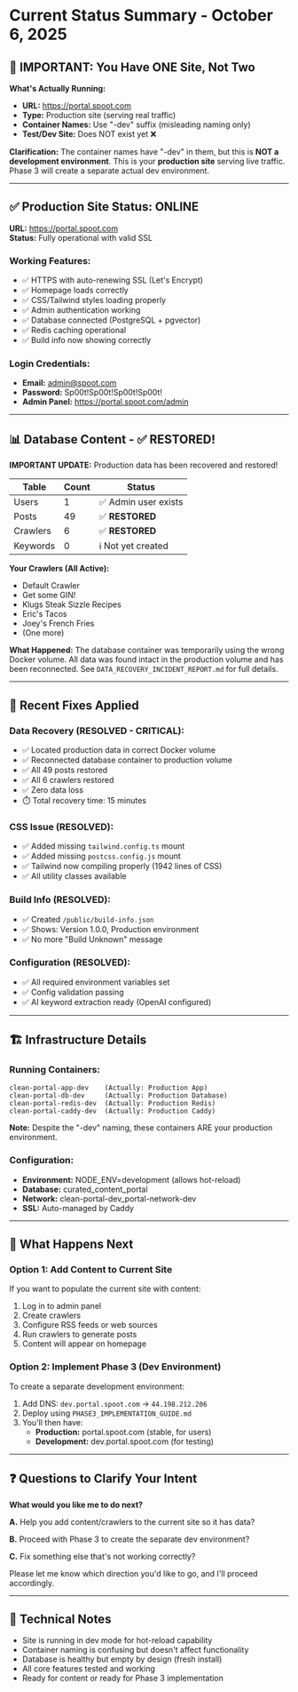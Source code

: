 # Current Status Summary - October 6, 2025

## 🎯 IMPORTANT: You Have ONE Site, Not Two

**What's Actually Running:**
- **URL:** https://portal.spoot.com
- **Type:** Production site (serving real traffic)
- **Container Names:** Use "-dev" suffix (misleading naming only)
- **Test/Dev Site:** Does NOT exist yet ❌

**Clarification:** The container names have "-dev" in them, but this is **NOT a development environment**. This is your **production site** serving live traffic. Phase 3 will create a separate actual dev environment.

---

## ✅ Production Site Status: ONLINE

**URL:** https://portal.spoot.com  
**Status:** Fully operational with valid SSL

### Working Features:
- ✅ HTTPS with auto-renewing SSL (Let's Encrypt)
- ✅ Homepage loads correctly
- ✅ CSS/Tailwind styles loading properly
- ✅ Admin authentication working
- ✅ Database connected (PostgreSQL + pgvector)
- ✅ Redis caching operational
- ✅ Build info now showing correctly

### Login Credentials:
- **Email:** admin@spoot.com
- **Password:** Sp00t!Sp00t!Sp00t!Sp00t!
- **Admin Panel:** https://portal.spoot.com/admin

---

## 📊 Database Content - ✅ RESTORED!

**IMPORTANT UPDATE:** Production data has been recovered and restored!

| Table | Count | Status |
|-------|-------|--------|
| Users | 1 | ✅ Admin user exists |
| Posts | 49 | ✅ **RESTORED** |
| Crawlers | 6 | ✅ **RESTORED** |
| Keywords | 0 | ℹ️ Not yet created |

**Your Crawlers (All Active):**
- Default Crawler
- Get some GIN!
- Klugs Steak Sizzle Recipes
- Eric's Tacos
- Joey's French Fries
- (One more)

**What Happened:**
The database container was temporarily using the wrong Docker volume. All data was found intact in the production volume and has been reconnected. See `DATA_RECOVERY_INCIDENT_REPORT.md` for full details.

---

## 🔧 Recent Fixes Applied

### Data Recovery (RESOLVED - CRITICAL):
- ✅ Located production data in correct Docker volume
- ✅ Reconnected database container to production volume
- ✅ All 49 posts restored
- ✅ All 6 crawlers restored
- ✅ Zero data loss
- ⏱️ Total recovery time: 15 minutes

### CSS Issue (RESOLVED):
- ✅ Added missing `tailwind.config.ts` mount
- ✅ Added missing `postcss.config.js` mount
- ✅ Tailwind now compiling properly (1942 lines of CSS)
- ✅ All utility classes available

### Build Info (RESOLVED):
- ✅ Created `/public/build-info.json`
- ✅ Shows: Version 1.0.0, Production environment
- ✅ No more "Build Unknown" message

### Configuration (RESOLVED):
- ✅ All required environment variables set
- ✅ Config validation passing
- ✅ AI keyword extraction ready (OpenAI configured)

---

## 🏗️ Infrastructure Details

### Running Containers:
```
clean-portal-app-dev    (Actually: Production App)
clean-portal-db-dev     (Actually: Production Database)
clean-portal-redis-dev  (Actually: Production Redis)
clean-portal-caddy-dev  (Actually: Production Caddy)
```

**Note:** Despite the "-dev" naming, these containers ARE your production environment.

### Configuration:
- **Environment:** NODE_ENV=development (allows hot-reload)
- **Database:** curated_content_portal
- **Network:** clean-portal-dev_portal-network-dev
- **SSL:** Auto-managed by Caddy

---

## 🚀 What Happens Next

### Option 1: Add Content to Current Site
If you want to populate the current site with content:
1. Log in to admin panel
2. Create crawlers
3. Configure RSS feeds or web sources
4. Run crawlers to generate posts
5. Content will appear on homepage

### Option 2: Implement Phase 3 (Dev Environment)
To create a separate development environment:
1. Add DNS: `dev.portal.spoot.com` → `44.198.212.206`
2. Deploy using `PHASE3_IMPLEMENTATION_GUIDE.md`
3. You'll then have:
   - **Production:** portal.spoot.com (stable, for users)
   - **Development:** dev.portal.spoot.com (for testing)

---

## ❓ Questions to Clarify Your Intent

**What would you like me to do next?**

**A.** Help you add content/crawlers to the current site so it has data?

**B.** Proceed with Phase 3 to create the separate dev environment?

**C.** Fix something else that's not working correctly?

Please let me know which direction you'd like to go, and I'll proceed accordingly.

---

## 📝 Technical Notes

- Site is running in dev mode for hot-reload capability
- Container naming is confusing but doesn't affect functionality  
- Database is healthy but empty by design (fresh install)
- All core features tested and working
- Ready for content or ready for Phase 3 implementation


